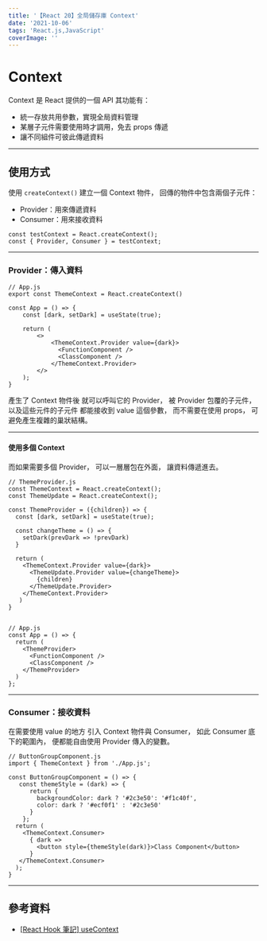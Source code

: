 ```yaml
---
title: '【React 20】全局儲存庫 Context'
date: '2021-10-06'
tags: 'React.js,JavaScript'
coverImage: ''
---
```



# Context
Context 是 React 提供的一個 API
其功能有：
- 統一存放共用參數，實現全局資料管理
- 某層子元件需要使用時才調用，免去 props 傳遞
- 讓不同組件可彼此傳遞資料

---

## 使用方式
使用 `createContext()` 建立一個 Context 物件，
回傳的物件中包含兩個子元件：
- Provider：用來傳遞資料
- Consumer：用來接收資料
```
const testContext = React.createContext();
const { Provider, Consumer } = testContext;
```

---

### Provider：傳入資料
```
// App.js
export const ThemeContext = React.createContext() 

const App = () => {
    const [dark, setDark] = useState(true);
    
    return (
        <>
            <ThemeContext.Provider value={dark}>
              <FunctionComponent />
              <ClassComponent />
            </ThemeContext.Provider>
        </>
    );
}
```

產生了 Context 物件後
就可以呼叫它的 Provider，
被 Provider 包覆的子元件，
以及這些元件的子元件
都能接收到 value 這個參數，
而不需要在使用 props，
可避免產生複雜的巢狀結構。

---

#### 使用多個 Context
而如果需要多個 Provider，
可以一層層包在外面，
讓資料傳遞進去。

```
// ThemeProvider.js
const ThemeContext = React.createContext();
const ThemeUpdate = React.createContext();

const ThemeProvider = ({children}) => {
  const [dark, setDark] = useState(true);
  
  const changeTheme = () => {
    setDark(prevDark => !prevDark)
  }
  
  return (
    <ThemeContext.Provider value={dark}>
      <ThemeUpdate.Provider value={changeTheme}>
        {children}
      </ThemeUpdate.Provider>
    </ThemeContext.Provider>
   )
}


// App.js
const App = () => {
  return (
    <ThemeProvider>
      <FunctionComponent />
      <ClassComponent />
    </ThemeProvider>
  )
};
```

---

### Consumer：接收資料
在需要使用 value 的地方
引入 Context 物件與 Consumer，
如此 Consumer 底下的範圍內，
便都能自由使用 Provider 傳入的變數。

```
// ButtonGroupComponent.js
import { ThemeContext } from './App.js';

const ButtonGroupComponent = () => {
   const themeStyle = (dark) => {
      return {
        backgroundColor: dark ? '#2c3e50': '#f1c40f',
        color: dark ? '#ecf0f1' : '#2c3e50'
      }
    };
  return (
    <ThemeContext.Consumer>
      { dark =>
        <button style={themeStyle(dark)}>Class Component</button>
      }
   </ThemeContext.Consumer>
  );
} 
```

---

## 參考資料
- [[React Hook 筆記] useContext](https://medium.com/hannah-lin/react-hook-%E7%AD%86%E8%A8%98-usecontext-4bc289976847)
